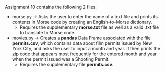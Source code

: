 Assignment 10 contains the following 2 files:
- morse.py → Asks the user to enter the name of a text file and prints its contents in Morse code by creating an English-to-Morse dictionary.
  - Requires the supplementary <b>morse.txt</b> file as well as a valid .txt file to translate to Morse code.
- movies.py → Creates a <b>pandas</b> Data Frame associated with the file <b>permits.csv</b>, which contains data about film permits issued by New York City, and asks the user to input a month and year. It then prints the zip code that appears most frequently for the entered month and year when the permit issued was a Shooting Permit.
  - Requires the supplementary file <b>permits.csv</b>.
